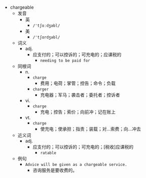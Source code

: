 - chargeable
  - 发音
    - 英
      - `/'tʃɑːdʒəbl/`
    - 美
      - `/'tʃɑrdʒəbl/`
  - 词义
    - adj.
      - 应支付的；可以控诉的；可充电的；应课税的
        - `needing to be paid for`
  - 同根词
    - n.
      - `charge`
        - 费用；电荷；掌管；控告；命令；负载
      - `charger`
        - 充电器；军马；袭击者；委托者；控诉者
    - vi.
      - `charge`
        - 充电；控告；索价；向前冲；记在账上
    - vt.
      - `charge`
        - 使充电；使承担；指责；装载；对…索费；向…冲去
  - 近义词
    - adj.
      - 应支付的；可以控诉的；可充电的；[税收]应课税的
        - `ratable`
  - 例句
    - `Advice will be given as a chargeable service.`
      - 咨询服务是要收费的。

